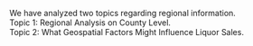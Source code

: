 We have analyzed two topics regarding regional information.     
Topic 1: Regional Analysis on County Level.  
Topic 2: What Geospatial Factors Might Influence Liquor Sales.  
